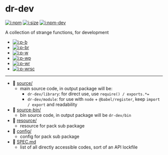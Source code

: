 # dr-dev

[![i:npm]][l:npm]
[![i:size]][l:size]
[![i:npm-dev]][l:npm]

A collection of strange functions, for development

[i:npm]: https://img.shields.io/npm/v/dr-dev.svg
[i:npm-dev]: https://img.shields.io/npm/v/dr-dev/dev.svg
[l:npm]: https://npm.im/dr-dev
[i:size]: https://packagephobia.now.sh/badge?p=dr-dev
[l:size]: https://packagephobia.now.sh/result?p=dr-dev

- [![i:p-b]][l:p-b]
- [![i:p-br]][l:p-br]
- [![i:p-w]][l:p-w]
- [![i:p-wp]][l:p-wp]
- [![i:p-wr]][l:p-wr]
- [![i:p-wrsc]][l:p-wrsc]

[i:p-b]: https://img.shields.io/badge/dr--dev-babel-yellow.svg
[l:p-b]: https://npm.im/dr-dev-babel
[i:p-br]: https://img.shields.io/badge/dr--dev-babel--react-yellow.svg
[l:p-br]: https://npm.im/dr-dev-babel-react
[i:p-w]: https://img.shields.io/badge/dr--dev-web-blue.svg
[l:p-w]: https://npm.im/dr-dev-web
[i:p-wp]: https://img.shields.io/badge/dr--dev-web--puppeteer-blue.svg
[l:p-wp]: https://npm.im/dr-dev-web-puppeteer
[i:p-wr]: https://img.shields.io/badge/dr--dev-web--react-blue.svg
[l:p-wr]: https://npm.im/dr-dev-web-react
[i:p-wrsc]: https://img.shields.io/badge/dr--dev-web--react--styled--components-blue.svg
[l:p-wrsc]: https://npm.im/dr-dev-web-react-styled-components

[//]: # (NON_PACKAGE_CONTENT)

--- --- ---

- 📁 [source/](source/)
  - main source code, in output package will be:
    - `dr-dev/library`: for direct use, use `require() / exports.*=`
    - `dr-dev/module`: for use with `node` + `@babel/register`, keep `import / export` and readability
- 📁 [source-bin/](source-bin/)
  - bin source code, in output package will be `dr-dev/bin`
- 📁 [resource/](resource/)
  - resource for pack sub package
- 📁 [config/](config/)
  - config for pack sub package
- 📄 [SPEC.md](SPEC.md)
  - list of all directly accessible codes, sort of an API lockfile
